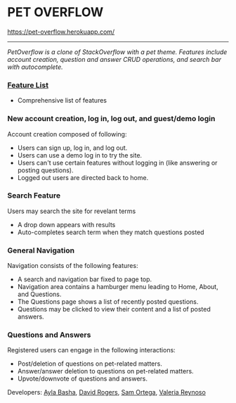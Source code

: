 # PET OVERFLOW
https://pet-overflow.herokuapp.com/ 

---
_PetOverflow is a clone of StackOverflow with a pet theme. Features include account creation, question and answer CRUD operations, and search bar with autocomplete._

### [Feature List](https://github.com/spacegray/pet-overflow/wiki/MVP-Feature-List)
* Comprehensive list of features

### New account creation, log in, log out, and guest/demo login
Account creation composed of following:
* Users can sign up, log in, and log out.
* Users can use a demo log in to try the site.
* Users can't use certain features without logging in (like answering or posting questions).
* Logged out users are directed back to home.

### Search Feature
Users may search the site for revelant terms
* A drop down appears with results
* Auto-completes search term when they match questions posted

### General Navigation
Navigation consists of the following features:
* A search and navigation bar fixed to page top.
* Navigation area contains a hamburger menu leading to Home, About, and Questions.
* The Questions page shows a list of recently posted questions. 
* Questions may be clicked to view their content and a list of posted answers.

### Questions and Answers
Registered users can engage in the following interactions:
* Post/deletion of questions on pet-related matters.
* Answer/answer deletion to questions on pet-related matters.
* Upvote/downvote of questions and answers.

Developers: [Ayla Basha](https://github.com/spacegray), [David Rogers](https://github.com/9ziggy9), [Sam Ortega](https://github.com/alsm867), [Valeria Reynoso](https://github.com/valeriareynososf)
